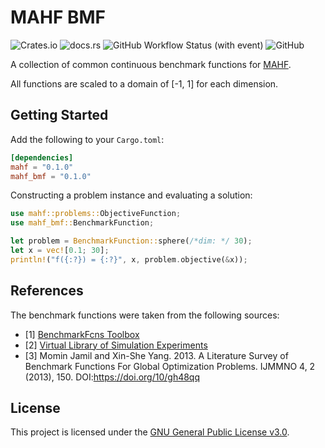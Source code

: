 # MAHF BMF

![Crates.io](https://img.shields.io/crates/v/mahf-bmf)
![docs.rs](https://img.shields.io/docsrs/mahf-bmf?logo=docsdotrs)
![GitHub Workflow Status (with event)](https://img.shields.io/github/actions/workflow/status/mahf-opt/mahf-bmf/ci.yml?logo=github)
![GitHub](https://img.shields.io/github/license/mahf-opt/mahf-bmf)


A collection of common continuous benchmark functions for [MAHF](https://github.com/mahf-opt/mahf).

All functions are scaled to a domain of [-1, 1] for each dimension.

## Getting Started

Add the following to your `Cargo.toml`:

```toml
[dependencies]
mahf = "0.1.0"
mahf_bmf = "0.1.0"
```

Constructing a problem instance and evaluating a solution:

```rust
use mahf::problems::ObjectiveFunction;
use mahf_bmf::BenchmarkFunction;

let problem = BenchmarkFunction::sphere(/*dim: */ 30);
let x = vec![0.1; 30];
println!("f({:?}) = {:?}", x, problem.objective(&x));
```

## References

The benchmark functions were taken from the following sources:

- [1] [BenchmarkFcns Toolbox](https://mazhar-ansari-ardeh.github.io/BenchmarkFcns/)
- [2] [Virtual Library of Simulation Experiments](https://www.sfu.ca/~ssurjano/optimization.html)
- [3] Momin Jamil and Xin-She Yang. 2013. A Literature Survey of Benchmark Functions For Global Optimization Problems.
  IJMMNO 4, 2 (2013), 150. DOI:https://doi.org/10/gh48qq

## License

This project is licensed under
the [GNU General Public License v3.0](https://github.com/mahf-opt/mahf/blob/master/LICENSE).
